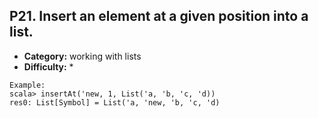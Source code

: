 ## P21. Insert an element at a given position into a list.

- **Category:** working with lists
- **Difficulty:** *

```
Example:
scala> insertAt('new, 1, List('a, 'b, 'c, 'd))
res0: List[Symbol] = List('a, 'new, 'b, 'c, 'd)
```